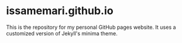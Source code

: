 # issamemari.github.io

This is the repository for my personal GitHub pages website. It uses a customized version of Jekyll's minima theme.
